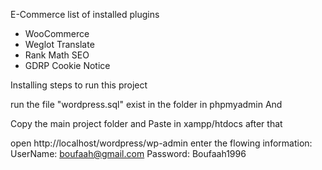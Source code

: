 
E-Commerce
list of installed plugins

- WooCommerce
- Weglot Translate
- Rank Math SEO
- GDRP Cookie Notice

Installing
steps to run this project

run the file "wordpress.sql" exist in the folder in phpmyadmin 
And

Copy the main project folder and Paste in xampp/htdocs
after that

open http://localhost/wordpress/wp-admin
enter the flowing information:
UserName: boufaah@gmail.com
Password: Boufaah1996
